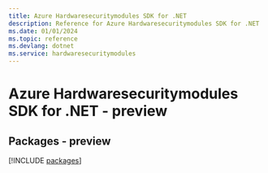 ```yaml
---
title: Azure Hardwaresecuritymodules SDK for .NET
description: Reference for Azure Hardwaresecuritymodules SDK for .NET
ms.date: 01/01/2024
ms.topic: reference
ms.devlang: dotnet
ms.service: hardwaresecuritymodules
---
```

# Azure Hardwaresecuritymodules SDK for .NET - preview
## Packages - preview
[!INCLUDE [packages](hardwaresecuritymodules-index.md)]